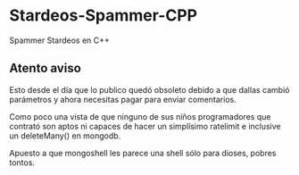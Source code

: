 # Stardeos-Spammer-CPP
Spammer Stardeos en C++

## Atento aviso
Esto desde el día que lo publico quedó obsoleto debido a que dallas cambió parámetros y ahora necesitas pagar para enviar comentarios.

Como poco una vista de que ninguno de sus niños programadores que contrató son aptos ni capaces de hacer un simplísimo ratelimit e inclusive un deleteMany() en mongodb.

Apuesto a que mongoshell les parece una shell sólo para dioses, pobres tontos.
